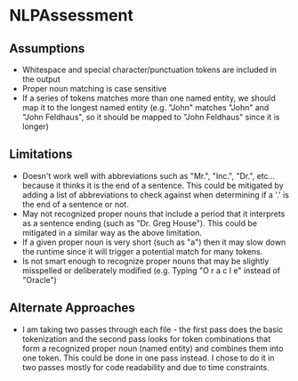 # NLPAssessment

## Assumptions
* Whitespace and special character/punctuation tokens are included in the output
* Proper noun matching is case sensitive
* If a series of tokens matches more than one named entity, we should map it to the longest named entity (e.g. "John" matches "John" and "John Feldhaus", so it should be mapped to "John Feldhaus" since it is longer)

## Limitations
* Doesn't work well with abbreviations such as "Mr.", "Inc.", "Dr.", etc... because it thinks it is the end of a sentence. This could be mitigated by adding a list of abbreviations to check against when determining if a '.' is the end of a sentence or not.
* May not recognized proper nouns that include a period that it interprets as a sentence ending (such as "Dr. Greg House"). This could be mitigated in a similar way as the above limitation.
* If a given proper noun is very short (such as "a") then it may slow down the runtime since it will trigger a potential match for many tokens.
* Is not smart enough to recognize proper nouns that may be slightly misspelled or deliberately modified (e.g. Typing "O r a c l e" instead of "Oracle")

## Alternate Approaches
* I am taking two passes through each file - the first pass does the basic tokenization and the second pass looks for token combinations 
that form a recognized proper noun (named entity) and combines them into one token. This could be done in one pass instead.  I chose to
do it in two passes mostly for code readability and due to time constraints.
